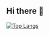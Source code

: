 ## Hi there 👋
[![Top Langs](https://github-readme-stats.vercel.app/api/top-langs/?username=DMLen)](https://github.com/anuraghazra/github-readme-stats)



<!--
**DMLen/DMLen** is a ✨ _special_ ✨ repository because its `README.md` (this file) appears on your GitHub profile.

Here are some ideas to get you started:

- 🔭 I’m currently working on ...
- 🌱 I’m currently learning ...
- 👯 I’m looking to collaborate on ...
- 🤔 I’m looking for help with ...
- 💬 Ask me about ...
- 📫 How to reach me: ...
- 😄 Pronouns: ...
- ⚡ Fun fact: ...
-->
